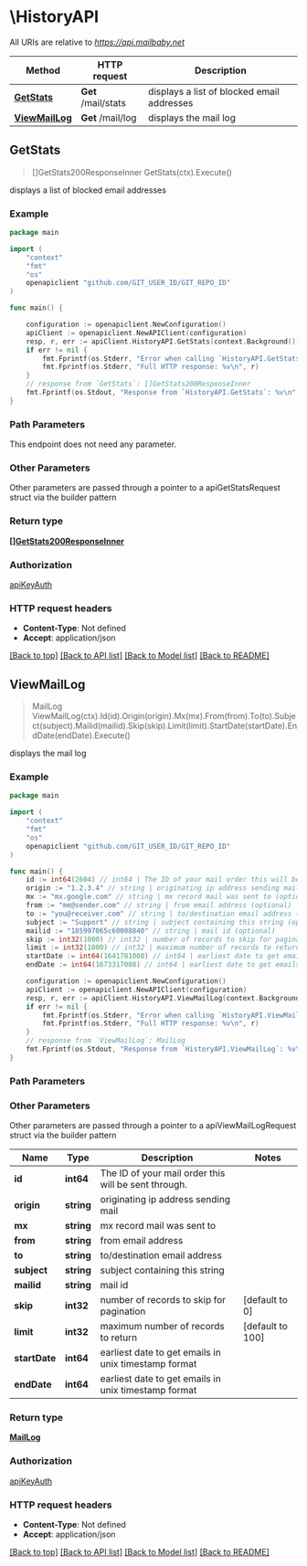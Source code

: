 # \HistoryAPI

All URIs are relative to *https://api.mailbaby.net*

Method | HTTP request | Description
------------- | ------------- | -------------
[**GetStats**](HistoryAPI.md#GetStats) | **Get** /mail/stats | displays a list of blocked email addresses
[**ViewMailLog**](HistoryAPI.md#ViewMailLog) | **Get** /mail/log | displays the mail log



## GetStats

> []GetStats200ResponseInner GetStats(ctx).Execute()

displays a list of blocked email addresses

### Example

```go
package main

import (
    "context"
    "fmt"
    "os"
    openapiclient "github.com/GIT_USER_ID/GIT_REPO_ID"
)

func main() {

    configuration := openapiclient.NewConfiguration()
    apiClient := openapiclient.NewAPIClient(configuration)
    resp, r, err := apiClient.HistoryAPI.GetStats(context.Background()).Execute()
    if err != nil {
        fmt.Fprintf(os.Stderr, "Error when calling `HistoryAPI.GetStats``: %v\n", err)
        fmt.Fprintf(os.Stderr, "Full HTTP response: %v\n", r)
    }
    // response from `GetStats`: []GetStats200ResponseInner
    fmt.Fprintf(os.Stdout, "Response from `HistoryAPI.GetStats`: %v\n", resp)
}
```

### Path Parameters

This endpoint does not need any parameter.

### Other Parameters

Other parameters are passed through a pointer to a apiGetStatsRequest struct via the builder pattern


### Return type

[**[]GetStats200ResponseInner**](GetStats200ResponseInner.md)

### Authorization

[apiKeyAuth](../README.md#apiKeyAuth)

### HTTP request headers

- **Content-Type**: Not defined
- **Accept**: application/json

[[Back to top]](#) [[Back to API list]](../README.md#documentation-for-api-endpoints)
[[Back to Model list]](../README.md#documentation-for-models)
[[Back to README]](../README.md)


## ViewMailLog

> MailLog ViewMailLog(ctx).Id(id).Origin(origin).Mx(mx).From(from).To(to).Subject(subject).Mailid(mailid).Skip(skip).Limit(limit).StartDate(startDate).EndDate(endDate).Execute()

displays the mail log



### Example

```go
package main

import (
    "context"
    "fmt"
    "os"
    openapiclient "github.com/GIT_USER_ID/GIT_REPO_ID"
)

func main() {
    id := int64(2604) // int64 | The ID of your mail order this will be sent through. (optional)
    origin := "1.2.3.4" // string | originating ip address sending mail (optional)
    mx := "mx.google.com" // string | mx record mail was sent to (optional)
    from := "me@sender.com" // string | from email address (optional)
    to := "you@receiver.com" // string | to/destination email address (optional)
    subject := "Support" // string | subject containing this string (optional)
    mailid := "185997065c60008840" // string | mail id (optional)
    skip := int32(1000) // int32 | number of records to skip for pagination (optional) (default to 0)
    limit := int32(1000) // int32 | maximum number of records to return (optional) (default to 100)
    startDate := int64(1641781008) // int64 | earliest date to get emails in unix timestamp format (optional)
    endDate := int64(1673317008) // int64 | earliest date to get emails in unix timestamp format (optional)

    configuration := openapiclient.NewConfiguration()
    apiClient := openapiclient.NewAPIClient(configuration)
    resp, r, err := apiClient.HistoryAPI.ViewMailLog(context.Background()).Id(id).Origin(origin).Mx(mx).From(from).To(to).Subject(subject).Mailid(mailid).Skip(skip).Limit(limit).StartDate(startDate).EndDate(endDate).Execute()
    if err != nil {
        fmt.Fprintf(os.Stderr, "Error when calling `HistoryAPI.ViewMailLog``: %v\n", err)
        fmt.Fprintf(os.Stderr, "Full HTTP response: %v\n", r)
    }
    // response from `ViewMailLog`: MailLog
    fmt.Fprintf(os.Stdout, "Response from `HistoryAPI.ViewMailLog`: %v\n", resp)
}
```

### Path Parameters



### Other Parameters

Other parameters are passed through a pointer to a apiViewMailLogRequest struct via the builder pattern


Name | Type | Description  | Notes
------------- | ------------- | ------------- | -------------
 **id** | **int64** | The ID of your mail order this will be sent through. | 
 **origin** | **string** | originating ip address sending mail | 
 **mx** | **string** | mx record mail was sent to | 
 **from** | **string** | from email address | 
 **to** | **string** | to/destination email address | 
 **subject** | **string** | subject containing this string | 
 **mailid** | **string** | mail id | 
 **skip** | **int32** | number of records to skip for pagination | [default to 0]
 **limit** | **int32** | maximum number of records to return | [default to 100]
 **startDate** | **int64** | earliest date to get emails in unix timestamp format | 
 **endDate** | **int64** | earliest date to get emails in unix timestamp format | 

### Return type

[**MailLog**](MailLog.md)

### Authorization

[apiKeyAuth](../README.md#apiKeyAuth)

### HTTP request headers

- **Content-Type**: Not defined
- **Accept**: application/json

[[Back to top]](#) [[Back to API list]](../README.md#documentation-for-api-endpoints)
[[Back to Model list]](../README.md#documentation-for-models)
[[Back to README]](../README.md)

